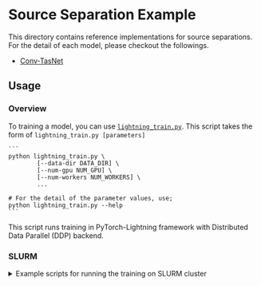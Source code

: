 # Source Separation Example

This directory contains reference implementations for source separations. For the detail of each model, please checkout the followings.

- [Conv-TasNet](./conv_tasnet/README.md)

## Usage

### Overview

To training a model, you can use [`lightning_train.py`](./lightning_train.py). This script takes the form of
`lightning_train.py [parameters]`

    ```
    python lightning_train.py \
            [--data-dir DATA_DIR] \
            [--num-gpu NUM_GPU] \
            [--num-workers NUM_WORKERS] \
            ...

    # For the detail of the parameter values, use;
    python lightning_train.py --help
    ```

This script runs training in PyTorch-Lightning framework with Distributed Data Parallel (DDP) backend.
### SLURM

<details><summary>Example scripts for running the training on SLURM cluster</summary>

- **launch_job.sh**

```bash
#!/bin/bash

#SBATCH --job-name=source_separation

#SBATCH --output=/checkpoint/%u/jobs/%x/%j.out

#SBATCH --error=/checkpoint/%u/jobs/%x/%j.err

#SBATCH --nodes=2

#SBATCH --ntasks-per-node=2

#SBATCH --cpus-per-task=8

#SBATCH --mem-per-cpu=16G

#SBATCH --gpus-per-node=2

#srun env
srun wrapper.sh $@
```

- **wrapper.sh**

```bash
#!/bin/bash
num_speakers=2
this_dir="$( cd "$( dirname "${BASH_SOURCE[0]}" )" >/dev/null 2>&1 && pwd )"
exp_dir="/checkpoint/${USER}/exp/"
root_dir="/dataset/" # The directory where the directory ``Libri2Mix`` or ``Libri3Mix`` is stored.
num_gpu=2 # The number of GPUs used on one node.
num_node=2 # The number of nodes used on the cluster.
batch_size=6 # The batch size per GPU.


mkdir -p "${exp_dir}"

python -u \
  "${this_dir}/lightning_train.py" \
  --num-speakers "${num_speakers}" \
  --sample-rate 8000 \
  --root-dir "${dataset_dir}" \
  --exp-dir "${exp_dir}" \
  --num-gpu ${num_gpu} \
  --num-node ${nm_node} \
  --batch-size ${batch_size} \
```

</details>
